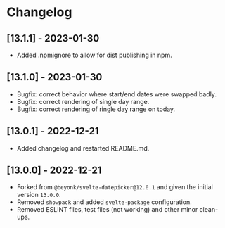 # Changelog

## [13.1.1] - 2023-01-30

-   Added .npmignore to allow for dist publishing in npm.

## [13.1.0] - 2023-01-30

-   Bugfix: correct behavior where start/end dates were swapped badly.
-   Bugfix: correct rendering of single day range.
-   Bugfix: correct rendering of ringle day range on today.

## [13.0.1] - 2022-12-21

-   Added changelog and restarted README.md.

## [13.0.0] - 2022-12-21

-   Forked from `@beyonk/svelte-datepicker@12.0.1` and given the initial version `13.0.0`.
-   Removed `showpack` and added `svelte-package` configuration.
-   Removed ESLINT files, test files (not working) and other minor clean-ups.
